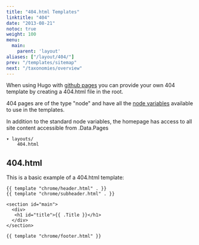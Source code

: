 ```yaml
---
title: "404.html Templates"
linktitle: "404"
date: "2013-08-21"
notoc: true
weight: 100
menu:
  main:
    parent: 'layout'
aliases: ["/layout/404/"]
prev: "/templates/sitemap"
next: "/taxonomies/overview"
---
```


When using Hugo with [github pages](http://pages.github.com/) you can provide
your own 404 template by creating a 404.html file in the root.

404 pages are of the type "node" and have all the [node
variables](/layout/variables/) available to use in the templates.

In addition to the standard node variables, the homepage has access to
all site content accessible from .Data.Pages

    ▾ layouts/
        404.html

## 404.html
This is a basic example of a 404.html template:

    {{ template "chrome/header.html" . }}
    {{ template "chrome/subheader.html" . }}

    <section id="main">
      <div>
       <h1 id="title">{{ .Title }}</h1>
      </div>
    </section>

    {{ template "chrome/footer.html" }}


